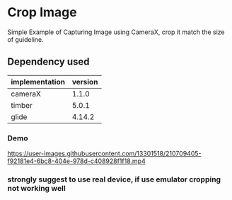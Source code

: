 # Crop Image

Simple Example of Capturing Image using CameraX, crop it match the size of guideline.

## Dependency used

| implementation | version |
| ------ | ------ |
| cameraX | 1.1.0 |
| timber | 5.0.1 |
| glide | 4.14.2 |

### Demo ###


https://user-images.githubusercontent.com/13301518/210709405-f92181e4-6bc8-404e-978d-c408928f1f18.mp4



### strongly suggest to use real device, if use emulator cropping not working well
